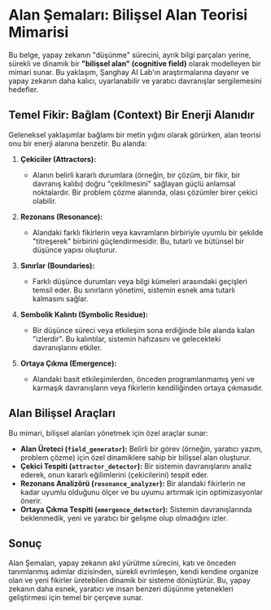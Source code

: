# Alan Şemaları: Bilişsel Alan Teorisi Mimarisi

Bu belge, yapay zekanın "düşünme" sürecini, ayrık bilgi parçaları yerine, sürekli ve dinamik bir **"bilişsel alan" (cognitive field)** olarak modelleyen bir mimari sunar. Bu yaklaşım, Şanghay AI Lab'ın araştırmalarına dayanır ve yapay zekanın daha kalıcı, uyarlanabilir ve yaratıcı davranışlar sergilemesini hedefler.

## Temel Fikir: Bağlam (Context) Bir Enerji Alanıdır

Geleneksel yaklaşımlar bağlamı bir metin yığını olarak görürken, alan teorisi onu bir enerji alanına benzetir. Bu alanda:

1.  **Çekiciler (Attractors):**
    *   Alanın belirli kararlı durumlara (örneğin, bir çözüm, bir fikir, bir davranış kalıbı) doğru "çekilmesini" sağlayan güçlü anlamsal noktalardır. Bir problem çözme alanında, olası çözümler birer çekici olabilir.

2.  **Rezonans (Resonance):**
    *   Alandaki farklı fikirlerin veya kavramların birbiriyle uyumlu bir şekilde "titreşerek" birbirini güçlendirmesidir. Bu, tutarlı ve bütünsel bir düşünce yapısı oluşturur.

3.  **Sınırlar (Boundaries):**
    *   Farklı düşünce durumları veya bilgi kümeleri arasındaki geçişleri temsil eder. Bu sınırların yönetimi, sistemin esnek ama tutarlı kalmasını sağlar.

4.  **Sembolik Kalıntı (Symbolic Residue):**
    *   Bir düşünce süreci veya etkileşim sona erdiğinde bile alanda kalan "izlerdir". Bu kalıntılar, sistemin hafızasını ve gelecekteki davranışlarını etkiler.

5.  **Ortaya Çıkma (Emergence):**
    *   Alandaki basit etkileşimlerden, önceden programlanmamış yeni ve karmaşık davranışların veya fikirlerin kendiliğinden ortaya çıkmasıdır.

## Alan Bilişsel Araçları

Bu mimari, bilişsel alanları yönetmek için özel araçlar sunar:

*   **Alan Üreteci (`field_generator`):** Belirli bir görev (örneğin, yaratıcı yazım, problem çözme) için özel dinamiklere sahip bir bilişsel alan oluşturur.
*   **Çekici Tespiti (`attractor_detector`):** Bir sistemin davranışlarını analiz ederek, onun kararlı eğilimlerini (çekicilerini) tespit eder.
*   **Rezonans Analizörü (`resonance_analyzer`):** Bir alandaki fikirlerin ne kadar uyumlu olduğunu ölçer ve bu uyumu artırmak için optimizasyonlar önerir.
*   **Ortaya Çıkma Tespiti (`emergence_detector`):** Sistemin davranışlarında beklenmedik, yeni ve yaratıcı bir gelişme olup olmadığını izler.

## Sonuç

Alan Şemaları, yapay zekanın akıl yürütme sürecini, katı ve önceden tanımlanmış adımlar dizisinden, sürekli evrimleşen, kendi kendine organize olan ve yeni fikirler üretebilen dinamik bir sisteme dönüştürür. Bu, yapay zekanın daha esnek, yaratıcı ve insan benzeri düşünme yetenekleri geliştirmesi için temel bir çerçeve sunar.
